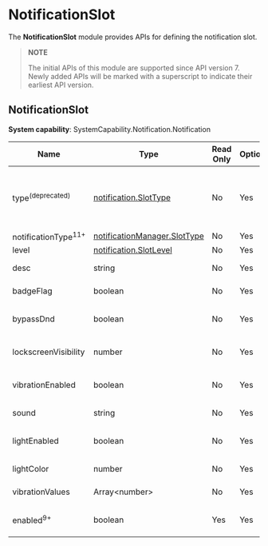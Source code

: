 # NotificationSlot

The **NotificationSlot** module provides APIs for defining the notification slot.

> **NOTE**
>
> The initial APIs of this module are supported since API version 7. Newly added APIs will be marked with a superscript to indicate their earliest API version.

## NotificationSlot

**System capability**: SystemCapability.Notification.Notification

| Name                | Type                | Read Only | Optional | Description                  |
| -------------------- | ---------------------|---- | --- |----------------------|
| type<sup>(deprecated)</sup> | [notification.SlotType](js-apis-notificationManager.md#slottype) | No | Yes | Notification slot type.<br>This API is deprecated since API version 11. You are advised to use **notificationSlotType**.               |
| notificationType<sup>11+</sup>                 | [notificationManager.SlotType](js-apis-notificationManager.md#slottype) | No | Yes | Notification slot type.               |
| level                | [notification.SlotLevel](../apis-notification-kit/js-apis-notificationManager.md#slotlevel)                | No | Yes | Notification level. |
| desc                 | string                | No | Yes | Notification slot description.           |
| badgeFlag            | boolean               | No | Yes | Whether to display the badge.             |
| bypassDnd            | boolean               | No | Yes | Whether to bypass DND mode in the system.      |
| lockscreenVisibility | number                | No | Yes | Mode for displaying the notification on the lock screen.      |
| vibrationEnabled     | boolean               | No | Yes | Whether to enable vibration for the notification.              |
| sound                | string                | No | Yes | Notification alert tone.              |
| lightEnabled         | boolean               | No | Yes | Whether the indicator blinks for the notification.               |
| lightColor           | number                | No | Yes | Indicator color of the notification.              |
| vibrationValues      | Array\<number\>       | No | Yes | Vibration mode of the notification.             |
| enabled<sup>9+</sup> | boolean               | Yes | Yes | Whether the notification slot is enabled.        |
